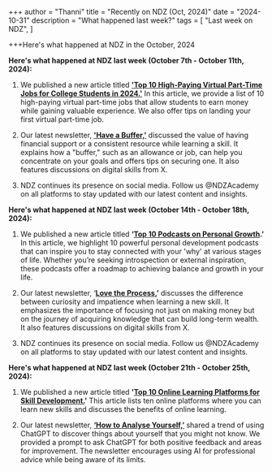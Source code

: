 +++
author = "Thanni"
title = "Recently on NDZ (Oct, 2024)"
date = "2024-10-31"
description = "What happened last week?"
tags = [
"Last week on NDZ",
]

+++Here's what happened at NDZ in the October, 2024

<!--more-->

**Here's what happened at NDZ last week (October 7th - October 11th, 2024):**

1. We published a new article titled [**'Top 10 High-Paying Virtual Part-Time Jobs for College Students in 2024.'**](https://ndz.ng/blog/169-top-10-high-paying-virtual-part-time-jobs-for-college-students-in-2024) In this article, we provide a list of 10 high-paying virtual part-time jobs that allow students to earn money while gaining valuable experience. We also offer tips on landing your first virtual part-time job.

2. Our latest newsletter, [**'Have a Buffer,'**](https://learn.ndz.ng/sos-24) discussed the value of having financial support or a consistent resource while learning a skill. It explains how a "buffer," such as an allowance or job, can help you concentrate on your goals and offers tips on securing one. It also features discussions on digital skills from X.

3. NDZ continues its presence on social media. Follow us @NDZAcademy on all platforms to stay updated with our latest content and insights.

**Here's what happened at NDZ last week (October 14th - October 18th, 2024):**

1. We published a new article titled **‘**[**Top 10 Podcasts on Personal Growth**](https://ndz.ng/blog/158-top-10-podcasts-on-personal-growth)**.’** In this article, we highlight 10 powerful personal development podcasts that can inspire you to stay connected with your 'why' at various stages of life. Whether you’re seeking introspection or external inspiration, these podcasts offer a roadmap to achieving balance and growth in your life.

2. Our latest newsletter, ‘[**Love the Process**](https://open.substack.com/pub/stateofskills/p/love-the-process?utm_source=share&utm_medium=android&r=29fvdd)**,’** discusses the difference between curiosity and impatience when learning a new skill. It emphasizes the importance of focusing not just on making money but on the journey of acquiring knowledge that can build long-term wealth. It also features discussions on digital skills from X.

3. NDZ continues its presence on social media. Follow us @NDZAcademy on all platforms to stay updated with our latest content and insights.

**Here's what happened at NDZ last week (October 21th - October 25th, 2024):**

1. We published a new article titled **'**[**Top 10 Online Learning Platforms for Skill Development.**](https://ndz.ng/blog/156-top-10-online-learning-platforms-for-skill-development)**'** This article lists ten online platforms where you can learn new skills and discusses the benefits of online learning.

2. Our latest newsletter, [**‘How to Analyse Yourself,’**](https://open.substack.com/pub/stateofskills/p/look-in-the-mirror?utm_source=share&utm_medium=android&r=29fvdd) shared a trend of using ChatGPT to discover things about yourself that you might not know. We provided a prompt to ask ChatGPT for both positive feedback and areas for improvement. The newsletter encourages using AI for professional advice while being aware of its limits.
